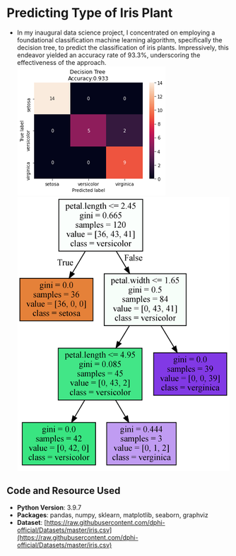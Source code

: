 # Predicting Type of Iris Plant
- In my inaugural data science project, I concentrated on employing a foundational classification machine learning algorithm, specifically the decision tree, to predict the classification of iris plants. Impressively, this endeavor yielded an accuracy rate of 93.3%, underscoring the effectiveness of the approach.
![](https://github.com/Ismail-Elias/Predicting-Type-of-Iris-Plant/blob/main/Images/Confusion%20matrix%20Iris.png)
![](https://github.com/Ismail-Elias/Predicting-Type-of-Iris-Plant/blob/main/Images/Decision%20Tree%20iris.png)


## Code and Resource Used
- **Python Version**: 3.9.7
- **Packages**: pandas, numpy, sklearn, matplotlib, seaborn, graphviz
- **Dataset**: [https://raw.githubusercontent.com/dphi-official/Datasets/master/iris.csv](https://raw.githubusercontent.com/dphi-official/Datasets/master/iris.csv)
